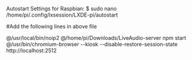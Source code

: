 

Autostart Settings for Raspbian:
$ sudo nano /home/pi/.config/lxsession/LXDE-pi/autostart

#Add the following lines in above file

@/usr/local/bin/noip2
@/home/pi/Downloads/LiveAudio-server npm start
@/usr/bin/chromium-browser --kiosk --disable-restore-session-state http://localhost:2512


